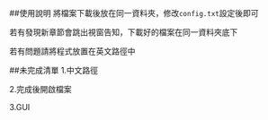 ##使用說明
將檔案下載後放在同一資料夾，修改`config.txt`設定後即可

若有發現新章節會跳出視窗告知，下載好的檔案在同一資料夾底下

若有問題請將程式放置在英文路徑中

##未完成清單
1.中文路徑

2.完成後開啟檔案

3.GUI
